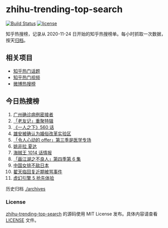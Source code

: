 # zhihu-trending-top-search

[![Build Status](https://github.com/justjavac/zhihu-trending-top-search/workflows/ci/badge.svg?branch=main)](https://github.com/justjavac/zhihu-trending-top-search/actions)
[![license](https://img.shields.io/github/license/justjavac/zhihu-trending-top-search)](https://github.com/justjavac/zhihu-trending-top-search/blob/main/LICENSE)

知乎热搜榜，记录从 2020-11-24 日开始的知乎热搜榜单。每小时抓取一次数据，按天[归档](./archives)。

## 相关项目

- [知乎热门话题](https://github.com/justjavac/zhihu-trending-hot-questions)
- [知乎热门视频](https://github.com/justjavac/zhihu-trending-hot-video)
- [微博热搜榜](https://github.com/justjavac/weibo-trending-hot-search)

## 今日热搜榜

<!-- BEGIN -->
<!-- 最后更新时间 Fri May 28 2021 11:23:20 GMT+0800 (China Standard Time) -->

1. [广州确诊病例密接者](https://www.zhihu.com/search?q=广州疫情)
2. [「老友记」重聚特辑](https://www.zhihu.com/search?q=老友记重聚)
3. [《一人之下》560 话](https://www.zhihu.com/search?q=一人之下)
4. [雄安被确认为婚俗改革实验区](https://www.zhihu.com/search?q=雄安)
5. [「令人心动的 offer」第三季是医学专场](https://www.zhihu.com/search?q=令人心动的offer第三季)
6. [姚非拉 夏达](https://www.zhihu.com/search?q=姚非拉)
7. [海贼王 1014 话情报](https://www.zhihu.com/search?q=海贼王)
8. [「画江湖之不良人」第四季第 6 集](https://www.zhihu.com/search?q=画江湖之不良人第四季)
9. [中国女排不敌日本](https://www.zhihu.com/search?q=中国女排)
10. [翟天临回复近期被骂事件](https://www.zhihu.com/search?q=翟天临回复)
11. [虚幻引擎 5 抢先体验](https://www.zhihu.com/search?q=虚幻引擎5)

<!-- END -->

历史归档 [./archives](./archives)

### License

[zhihu-trending-top-search](https://github.com/justjavac/zhihu-trending-top-search)
的源码使用 MIT License 发布。具体内容请查看 [LICENSE](./LICENSE) 文件。
